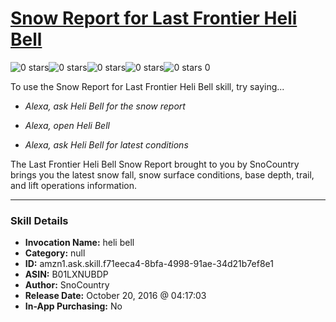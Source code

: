 # [Snow Report for Last Frontier Heli Bell](http://alexa.amazon.com/#skills/amzn1.ask.skill.f71eeca4-8bfa-4998-91ae-34d21b7ef8e1)
![0 stars](../../images/ic_star_border_black_18dp_1x.png)![0 stars](../../images/ic_star_border_black_18dp_1x.png)![0 stars](../../images/ic_star_border_black_18dp_1x.png)![0 stars](../../images/ic_star_border_black_18dp_1x.png)![0 stars](../../images/ic_star_border_black_18dp_1x.png) 0

To use the Snow Report for Last Frontier Heli Bell skill, try saying...

* *Alexa, ask Heli Bell for the snow report*

* *Alexa, open Heli Bell*

* *Alexa, ask Heli Bell for latest conditions*

The Last Frontier Heli Bell Snow Report brought to you by SnoCountry brings you the latest snow fall, snow surface conditions,  base depth, trail, and lift operations information.

***

### Skill Details

* **Invocation Name:** heli bell
* **Category:** null
* **ID:** amzn1.ask.skill.f71eeca4-8bfa-4998-91ae-34d21b7ef8e1
* **ASIN:** B01LXNUBDP
* **Author:** SnoCountry
* **Release Date:** October 20, 2016 @ 04:17:03
* **In-App Purchasing:** No
